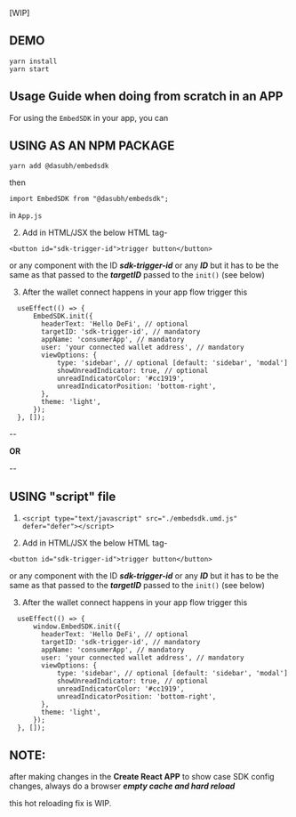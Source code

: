 [WIP]
## DEMO

```
yarn install
yarn start
```

## Usage Guide when doing from scratch in an APP
For using the `EmbedSDK` in your app, you can 

USING AS AN NPM PACKAGE
------------------------


`yarn add @dasubh/embedsdk`

then

`import EmbedSDK from "@dasubh/embedsdk";`

in `App.js`

2. Add in HTML/JSX the below HTML tag-

```<button id="sdk-trigger-id">trigger button</button>```

or any component with the ID ***sdk-trigger-id*** or any ***ID*** but it has to be the same as that passed to the
***targetID*** passed to the `init()` (see below)

3. After the wallet connect happens in your app flow trigger this

```
  useEffect(() => {
      EmbedSDK.init({
        headerText: 'Hello DeFi', // optional
        targetID: 'sdk-trigger-id', // mandatory
        appName: 'consumerApp', // mandatory
        user: 'your connected wallet address', // mandatory
        viewOptions: {
            type: 'sidebar', // optional [default: 'sidebar', 'modal']
            showUnreadIndicator: true, // optional
		    unreadIndicatorColor: '#cc1919',
			unreadIndicatorPosition: 'bottom-right',
        },
        theme: 'light',
      });
  }, []);
```

--

**OR**

--

USING "script" file
-------------------

1. `<script type="text/javascript" src="./embedsdk.umd.js" defer="defer"></script>`

2. Add in HTML/JSX the below HTML tag-

```<button id="sdk-trigger-id">trigger button</button>```

or any component with the ID ***sdk-trigger-id*** or any ***ID*** but it has to be the same as that passed to the
***targetID*** passed to the `init()` (see below)

3. After the wallet connect happens in your app flow trigger this

```
  useEffect(() => {
      window.EmbedSDK.init({
        headerText: 'Hello DeFi', // optional
        targetID: 'sdk-trigger-id', // mandatory
        appName: 'consumerApp', // mandatory
        user: 'your connected wallet address', // mandatory
        viewOptions: {
            type: 'sidebar', // optional [default: 'sidebar', 'modal']
            showUnreadIndicator: true, // optional
		    unreadIndicatorColor: '#cc1919',
			unreadIndicatorPosition: 'bottom-right',
        },
        theme: 'light',
      });
  }, []);
```

## NOTE: 
after making changes in the **Create React APP** to show case SDK config changes, always do a browser ***empty cache and hard reload***

this hot reloading fix is WIP.

